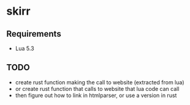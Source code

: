 # skirr

## Requirements
 - Lua 5.3

## TODO
- create rust function making the call to website (extracted from lua)
- or create rust function that calls to website that lua code can call
- then figure out how to link in htmlparser, or use a version in rust
